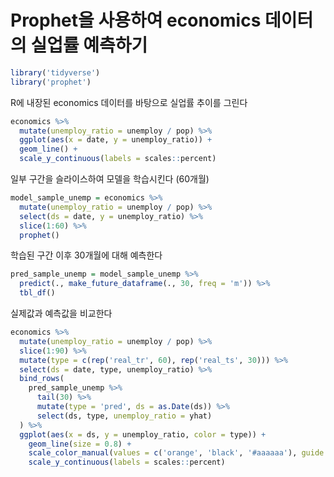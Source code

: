 # Prophet을 사용하여 economics 데이터의 실업률 예측하기

```r
library('tidyverse')
library('prophet')
```

R에 내장된 economics 데이터를 바탕으로 실업률 추이를 그린다

```r
economics %>% 
  mutate(unemploy_ratio = unemploy / pop) %>% 
  ggplot(aes(x = date, y = unemploy_ratio)) +
  geom_line() +
  scale_y_continuous(labels = scales::percent)
```

일부 구간을 슬라이스하여 모델을 학습시킨다 (60개월)

```r
model_sample_unemp = economics %>% 
  mutate(unemploy_ratio = unemploy / pop) %>% 
  select(ds = date, y = unemploy_ratio) %>% 
  slice(1:60) %>% 
  prophet()
```

학습된 구간 이후 30개월에 대해 예측한다

```r
pred_sample_unemp = model_sample_unemp %>% 
  predict(., make_future_dataframe(., 30, freq = 'm')) %>% 
  tbl_df()
```

실제값과 예측값을 비교한다

```r
economics %>% 
  mutate(unemploy_ratio = unemploy / pop) %>% 
  slice(1:90) %>% 
  mutate(type = c(rep('real_tr', 60), rep('real_ts', 30))) %>% 
  select(ds = date, type, unemploy_ratio) %>% 
  bind_rows(
    pred_sample_unemp %>% 
      tail(30) %>% 
      mutate(type = 'pred', ds = as.Date(ds)) %>% 
      select(ds, type, unemploy_ratio = yhat)
  ) %>% 
  ggplot(aes(x = ds, y = unemploy_ratio, color = type)) +
    geom_line(size = 0.8) +
    scale_color_manual(values = c('orange', 'black', '#aaaaaa'), guide = 'none') +
    scale_y_continuous(labels = scales::percent)
```

